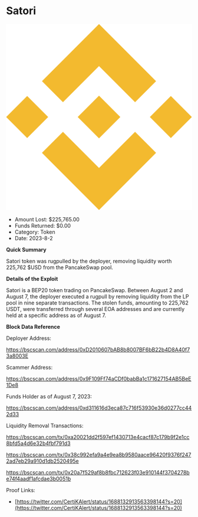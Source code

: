 # Satori
![Satori](/rektimages/Satori-Rugpull.png)
- Amount Lost: $225,765.00
- Funds Returned: $0.00
- Category: Token
- Date: 2023-8-2

**Quick Summary**

Satori token was rugpulled by the deployer, removing liquidity worth 225,762 $USD from the PancakeSwap pool.

  


 **Details of the Exploit**

Satori is a BEP20 token trading on PancakeSwap. Between August 2 and August 7, the deployer executed a rugpull by removing liquidity from the LP pool in nine separate transactions. The stolen funds, amounting to 225,762 USDT, were transferred through several EOA addresses and are currently held at a specific address as of August 7.

  


 **Block Data Reference**

Deployer Address:

https://bscscan.com/address/0xD2010607bAB8b8007BF6bB22b4D8A40f73a8003E

  


Scammer Address:

https://bscscan.com/address/0x9F109Ff74aCDf0babBa1c171627154AB5BeE1De8

  


Funds Holder as of August 7, 2023:

https://bscscan.com/address/0xd311616d3eca87c716f53930e36d0277cc442d33

  


Liquidity Removal Transactions:

https://bscscan.com/tx/0xa20021dd2f597ef1430713e4cacf87c179b9f2e1cc8bfd5a4d6e32b4fbf791d3

https://bscscan.com/tx/0x38c992efa9a4e9ea8b9580aace96420f9376f2472ad7eb29a910d1db2520495e

https://bscscan.com/tx/0x20a7f529af8b8fbc712623f03e910144f3704278be74f4aadf1afcdae3b0051b


Proof Links:
- [https://twitter.com/CertiKAlert/status/1688132913563398144?s=20](https://twitter.com/CertiKAlert/status/1688132913563398144?s=20)


